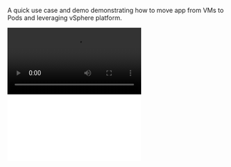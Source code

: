 A quick use case and demo demonstrating how to move app from VMs to Pods
and leveraging vSphere platform.

 ![Video](VMs2Pods.mov)
 ![Presentation](VMs2Pods.pdf)

